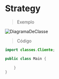 # Strategy

>Exemplo

![DiagramaDeClasse](https://github.com/RebecaGama/Bertoti/assets/102360635/3fa007bf-acff-4708-8a60-4160bcb7a674)

>Código

```java
import classes.Cliente;

public class Main {
    
    }
}
```
